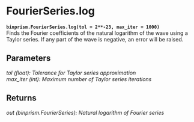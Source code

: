 # FourierSeries.log
**`binprism.FourierSeries.log(tol = 2**-23, max_iter = 1000)`** <br />
Finds the Fourier coefficients of the natural logarithm of the wave using a Taylor series. If any part of the wave is negative, an error will be raised.
## Parameters
*tol (float): Tolerance for Taylor series approximation* <br />
*max_iter (int): Maximum number of Taylor series iterations*
## Returns
*out (binprism.FourierSeries): Natural logarithm of Fourier series*
